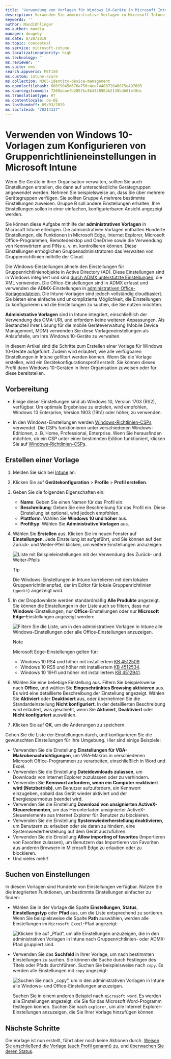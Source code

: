 ```yaml
---
title: 'Verwendung von Vorlagen für Windows 10-Geräte in Microsoft Intune: Azure | Microsoft-Dokumentation'
description: Verwenden Sie administrative Vorlagen in Microsoft Intune, um eine Vielzahl von Einstellungen für Windows 10-Geräte zu erstellen. Verwenden Sie diese Einstellungen in einem Gerätekonfigurationsprofil, um Office-Programme und Microsoft Edge zu konfigurieren, Funktionen in Internet Explorer zu sichern, den Zugriff auf OneDrive zu kontrollieren, Remotedesktopfunktionen zu verwenden, AutoPlay zu aktivieren, Energieverwaltungseinstellungen festzulegen, HTTP-Druck und unterschiedliche Anmeldeoptionen zu verwenden und die Größe des Ereignisprotokolls festzulegen.
keywords: ''
author: MandiOhlinger
ms.author: mandia
manager: dougeby
ms.date: 8/28/2019
ms.topic: conceptual
ms.service: microsoft-intune
ms.localizationpriority: high
ms.technology: ''
ms.reviewer: ''
ms.suite: ems
search.appverid: MET150
ms.custom: intune-azure
ms.collection: M365-identity-device-management
ms.openlocfilehash: 608f9045d676a756c4ee7440072040075e497605
ms.sourcegitcommit: 7269abaefb2857bc8b343896bb2138bdb01bf8dc
ms.translationtype: HT
ms.contentlocale: de-DE
ms.lasthandoff: 09/03/2019
ms.locfileid: "70214337"
---
```

# <a name="use-windows-10-templates-to-configure-group-policy-settings-in-microsoft-intune"></a>Verwenden von Windows 10-Vorlagen zum Konfigurieren von Gruppenrichtlinieneinstellungen in Microsoft Intune

Wenn Sie Geräte in Ihrer Organisation verwalten, sollten Sie auch Einstellungen erstellen, die dann auf unterschiedliche Gerätegruppen angewendet werden. Nehmen Sie beispielsweise an, dass Sie über mehrere Gerätegruppen verfügen. Sie sollten Gruppe A mehrere bestimmte Einstellungen zuweisen. Gruppe B soll andere Einstellungen erhalten. Ihre Einstellungen sollen in einer einfachen, konfigurierbaren Ansicht angezeigt werden.

Sie können diese Aufgabe mithilfe der **administrativen Vorlagen** in Microsoft Intune erledigen. Die administrativen Vorlagen enthalten Hunderte Einstellungen, die Funktionen in Microsoft Edge, Internet Explorer, Microsoft Office-Programmen, Remotedesktop und OneDrive sowie die Verwendung von Kennwörtern und PINs u. v. m. kontrollieren können. Diese Einstellungen ermöglichen Gruppenadministratoren das Verwalten von Gruppenrichtlinien mithilfe der Cloud.

Die Windows-Einstellungen ähneln den Einstellungen für Gruppenrichtlinienobjekte in Active Directory (AD). Diese Einstellungen sind in Windows integriert und sind [durch ADMX unterstützte Einstellungen](https://docs.microsoft.com/windows/client-management/mdm/understanding-admx-backed-policies), die XML verwenden. Die Office-Einstellungen sind in ADMX erfasst und verwenden die ADMX-Einstellungen in [administrativen Office-Vorlagendateien](https://www.microsoft.com/download/details.aspx?id=49030). Die Intune-Vorlagen sind jedoch vollständig cloudbasiert. Sie bieten eine einfache und unkomplizierte Möglichkeit, die Einstellungen zu konfigurieren und die Einstellungen zu suchen, die Sie nutzen möchten.

**Administrative Vorlagen** sind in Intune integriert, einschließlich der Verwendung des OMA-URI, und erfordern keine weiteren Anpassungen. Als Bestandteil Ihrer Lösung für die mobile Geräteverwaltung (Mobile Device Management, MDM) verwenden Sie diese Vorlageneinstellungen als Anlaufstelle, um Ihre Windows 10-Geräte zu verwalten.

In diesem Artikel sind die Schritte zum Erstellen einer Vorlage für Windows 10-Geräte aufgeführt. Zudem wird erläutert, wie alle verfügbaren Einstellungen in Intune gefiltert werden können. Wenn Sie die Vorlage erstellen, wird ein Gerätekonfigurationsprofil erstellt. Sie können dieses Profil dann Windows 10-Geräten in Ihrer Organisation zuweisen oder für diese bereitstellen.

## <a name="before-you-begin"></a>Vorbereitung

- Einige dieser Einstellungen sind ab Windows 10, Version 1703 (RS2), verfügbar. Um optimale Ergebnisse zu erzielen, wird empfohlen, Windows 10 Enterprise, Version 1903 (19h1) oder höher, zu verwenden.

- In den Windows-Einstellungen werden [Windows-Richtlinien-CSPs](https://docs.microsoft.com/windows/client-management/mdm/policy-configuration-service-provider#admx-backed-policies) verwendet. Die CSPs funktionieren unter verschiedenen Windows-Editionen, z. B. Home, Professional, Enterprise. Wenn Sie herausfinden möchten, ob ein CSP unter einer bestimmten Edition funktioniert, klicken Sie auf [Windows-Richtlinien-CSPs](https://docs.microsoft.com/windows/client-management/mdm/policy-configuration-service-provider#admx-backed-policies).

## <a name="create-a-template"></a>Erstellen einer Vorlage

1. Melden Sie sich bei [Intune](https://go.microsoft.com/fwlink/?linkid=2090973) an.
2. Klicken Sie auf **Gerätekonfiguration** > **Profile** > **Profil erstellen**.
3. Geben Sie die folgenden Eigenschaften ein:

    - **Name**: Geben Sie einen Namen für das Profil ein.
    - **Beschreibung**: Geben Sie eine Beschreibung für das Profil ein. Diese Einstellung ist optional, wird jedoch empfohlen.
    - **Plattform**: Wählen Sie **Windows 10 und höher** aus.
    - **Profiltyp**: Wählen Sie **Administrative Vorlagen** aus.

4. Wählen Sie **Erstellen** aus. Klicken Sie im neuen Fenster auf **Einstellungen**. Jede Einstellung ist aufgeführt, und Sie können auf den Zurück- und Weiter-Pfeil klicken, um weitere Einstellungen anzuzeigen:

    ![Liste mit Beispieleinstellungen mit der Verwendung des Zurück- und Weiter-Pfeils](./media/administrative-templates-windows/administrative-templates-sample-settings-list.png)

    > [!TIP]
    > Die Windows-Einstellungen in Intune korrelieren mit dem lokalen Gruppenrichtlinienpfad, der im Editor für lokale Gruppenrichtlinien (`gpedit`) angezeigt wird.

5. In der Dropdownliste werden standardmäßig **Alle Produkte** angezeigt. Sie können die Einstellungen in der Liste auch so filtern, dass nur **Windows**-Einstellungen, nur **Office**-Einstellungen oder nur **Microsoft Edge**-Einstellungen angezeigt werden:

    ![Filtern Sie die Liste, um in den administrativen Vorlagen in Intune alle Windows-Einstellungen oder alle Office-Einstellungen anzuzeigen.](./media/administrative-templates-windows/administrative-templates-choose-windows-office-all-products.png)

    > [!NOTE]
    > Microsoft Edge-Einstellungen gelten für:
    >
    > - Windows 10 RS4 und höher mit installiertem [KB 4512509](https://support.microsoft.com/kb/4512509).
    > - Windows 10 RS5 und höher mit installiertem [KB 4512534](https://support.microsoft.com/kb/4512534).
    > - Windows 10 19H1 und höher mit installiertem [KB 4512941](https://support.microsoft.com/kb/4512941).

6. Wählen Sie eine beliebige Einstellung aus. Filtern Sie beispielsweise nach **Office**, und wählen Sie **Eingeschränktes Browsing aktivieren** aus. Es wird eine detaillierte Beschreibung der Einstellung angezeigt. Wählen Sie **Aktiviert** oder **Deaktiviert** aus, oder übernehmen Sie die Standardeinstellung **Nicht konfiguriert**. In der detaillierten Beschreibung wird erläutert, was geschieht, wenn Sie **Aktiviert**, **Deaktiviert** oder **Nicht konfiguriert** auswählen.
7. Klicken Sie auf **OK**, um die Änderungen zu speichern.

Gehen Sie die Liste der Einstellungen durch, und konfigurieren Sie die gewünschten Einstellungen für Ihre Umgebung. Hier sind einige Beispiele:

- Verwenden Sie die Einstellung **Einstellungen für VBA-Makrobenachrichtigungen**, um VBA-Makros in verschiedenen Microsoft Office-Programmen zu verarbeiten, einschließlich in Word und Excel.
- Verwenden Sie die Einstellung **Dateidownloads zulassen**, um Downloads von Internet Explorer zuzulassen oder zu verhindern.
- Verwenden Sie **Kennwort anfordern, wenn ein Computer reaktiviert wird (Netzbetrieb)**, um Benutzer aufzufordern, ein Kennwort einzugeben, sobald das Gerät wieder aktiviert und der Energiesparmodus beendet wird.
- Verwenden Sie die Einstellung **Download von unsignierten ActiveX-Steuerelementen**, um das Herunterladen unsignierter ActiveX-Steuerelemente aus Internet Explorer für Benutzer zu blockieren.
- Verwenden Sie die Einstellung **Systemwiederherstellung deaktivieren**, um Benutzern zu erlauben oder sie daran zu hindern, eine Systemwiederherstellung auf dem Gerät auszuführen.
- Verwenden Sie die Einstellung **Allow importing of favorites** (Importieren von Favoriten zulassen), um Benutzern das Importieren von Favoriten aus anderen Browsern in Microsoft Edge zu erlauben oder zu blockieren.
- Und vieles mehr!

## <a name="find-some-settings"></a>Suchen von Einstellungen

In diesem Vorlagen sind Hunderte von Einstellungen verfügbar. Nutzen Sie die integrierten Funktionen, um bestimmte Einstellungen einfacher zu finden:

- Wählen Sie in der Vorlage die Spalte **Einstellungen**, **Status**, **Einstellungstyp** oder **Pfad** aus, um die Liste entsprechend zu sortieren. Wenn Sie beispielsweise die Spalte **Path** auswählen, werden alle Einstellungen im `Microsoft Excel`-Pfad angezeigt:

  ![Klicken Sie auf „Pfad“, um alle Einstellungen anzuzeigen, die in den administrativen Vorlagen in Intune nach Gruppenrichtlinien- oder ADMX-Pfad gruppiert sind.](./media/administrative-templates-windows/path-filter-shows-excel-options.png)

- Verwenden Sie das **Suchfeld** in Ihrer Vorlage, um nach bestimmten Einstellungen zu suchen. Sie können die Suche durch Festlegen des Titels oder Pfads durchführen. Suchen Sie beispielsweise nach `copy`. Es werden alle Einstellungen mit `copy` angezeigt:

  ![Suchen Sie nach „copy“, um in den administrativen Vorlagen in Intune alle Windows- und Office-Einstellungen anzuzeigen.](./media/administrative-templates-windows/search-copy-settings.png) 

  Suchen Sie in einem anderen Beispiel nach `microsoft word`. Es werden alle Einstellungen angezeigt, die Sie für das Microsoft Word-Programm festlegen können. Suchen Sie nach `explorer`, um alle Internet Explorer-Einstellungen anzuzeigen, die Sie Ihrer Vorlage hinzufügen können.

## <a name="next-steps"></a>Nächste Schritte

Die Vorlage ist nun erstellt, führt aber noch keine Aktionen durch. [Weisen Sie anschließend die Vorlage (auch Profil genannt) zu](device-profile-assign.md), und [überwachen Sie deren Status](device-profile-monitor.md).
